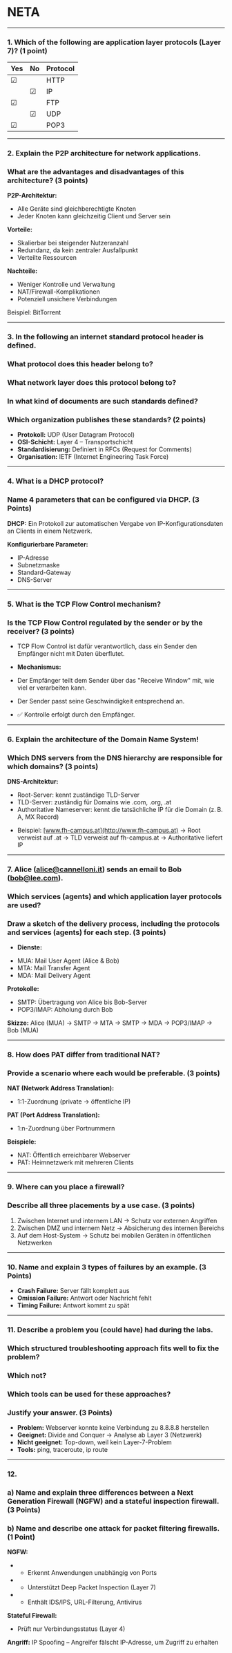 # NETA

---

### 1. Which of the following are application layer protocols (Layer 7)? (1 point)

| Yes | No | Protocol |
| --- | -- | -------- |
| ☑   |    | HTTP     |
|     | ☑  | IP       |
| ☑   |    | FTP      |
|     | ☑  | UDP      |
| ☑   |    | POP3     |

---

### 2. Explain the P2P architecture for network applications. 
### What are the advantages and disadvantages of this architecture? (3 points)

**P2P-Architektur:**

* Alle Geräte sind gleichberechtigte Knoten
* Jeder Knoten kann gleichzeitig Client und Server sein

**Vorteile:**

* Skalierbar bei steigender Nutzeranzahl
* Redundanz, da kein zentraler Ausfallpunkt
* Verteilte Ressourcen

**Nachteile:**

* Weniger Kontrolle und Verwaltung
* NAT/Firewall-Komplikationen
* Potenziell unsichere Verbindungen

Beispiel: BitTorrent

---

### 3. In the following an internet standard protocol header is defined. 
### What protocol does this header belong to? 
### What network layer does this protocol belong to? 
### In what kind of documents are such standards defined? 
### Which organization publishes these standards? (2 points)

- **Protokoll:** UDP (User Datagram Protocol)
- **OSI-Schicht:** Layer 4 – Transportschicht
- **Standardisierung:** Definiert in RFCs (Request for Comments)
- **Organisation:** IETF (Internet Engineering Task Force)

---

### 4. What is a DHCP protocol? 
### Name 4 parameters that can be configured via DHCP. (3 Points)

**DHCP:** Ein Protokoll zur automatischen Vergabe von IP-Konfigurationsdaten an Clients in einem Netzwerk.

**Konfigurierbare Parameter:**

* IP-Adresse
* Subnetzmaske
* Standard-Gateway
* DNS-Server

---

### 5. What is the TCP Flow Control mechanism? 
### Is the TCP Flow Control regulated by the sender or by the receiver? (3 points)

- TCP Flow Control ist dafür verantwortlich, dass ein Sender den Empfänger nicht mit Daten überflutet.

* **Mechanismus:**

* Der Empfänger teilt dem Sender über das "Receive Window" mit, wie viel er verarbeiten kann.
* Der Sender passt seine Geschwindigkeit entsprechend an.

- ✅ Kontrolle erfolgt durch den Empfänger.

---

### 6. Explain the architecture of the Domain Name System! 
### Which DNS servers from the DNS hierarchy are responsible for which domains? (3 points)

**DNS-Architektur:**

* Root-Server: kennt zuständige TLD-Server
* TLD-Server: zuständig für Domains wie .com, .org, .at
* Authoritative Nameserver: kennt die tatsächliche IP für die Domain (z. B. A, MX Record)

- Beispiel: [www.fh-campus.at](http://www.fh-campus.at) → Root verweist auf .at → TLD verweist auf fh-campus.at → Authoritative liefert IP

---

### 7. Alice ([alice@cannelloni.it](mailto:alice@cannelloni.it)) sends an email to Bob ([bob@lee.com](mailto:bob@lee.com)). 
### Which services (agents) and which application layer protocols are used? 
### Draw a sketch of the delivery process, including the protocols and services (agents) for each step. (3 points)

- **Dienste:**

* MUA: Mail User Agent (Alice & Bob)
* MTA: Mail Transfer Agent
* MDA: Mail Delivery Agent

**Protokolle:**

* SMTP: Übertragung von Alice bis Bob-Server
* POP3/IMAP: Abholung durch Bob

**Skizze:**
Alice (MUA) → SMTP → MTA → SMTP → MDA → POP3/IMAP → Bob (MUA)

---

### 8. How does PAT differ from traditional NAT? 
### Provide a scenario where each would be preferable. (3 points)

**NAT (Network Address Translation):**

* 1:1-Zuordnung (private → öffentliche IP)

**PAT (Port Address Translation):**

* 1\:n-Zuordnung über Portnummern

**Beispiele:**

* NAT: Öffentlich erreichbarer Webserver
* PAT: Heimnetzwerk mit mehreren Clients

---

### 9. Where can you place a firewall? 
### Describe all three placements by a use case. (3 points)

1. Zwischen Internet und internem LAN
   → Schutz vor externen Angriffen
2. Zwischen DMZ und internem Netz
   → Absicherung des internen Bereichs
3. Auf dem Host-System
   → Schutz bei mobilen Geräten in öffentlichen Netzwerken

---

### 10. Name and explain 3 types of failures by an example. (3 Points)

* **Crash Failure:** Server fällt komplett aus
* **Omission Failure:** Antwort oder Nachricht fehlt
* **Timing Failure:** Antwort kommt zu spät

---

### 11. Describe a problem you (could have) had during the labs. 
### Which structured troubleshooting approach fits well to fix the problem? 
### Which not? 
### Which tools can be used for these approaches? 
### Justify your answer. (3 Points)

- **Problem:** Webserver konnte keine Verbindung zu 8.8.8.8 herstellen
- **Geeignet:** Divide and Conquer → Analyse ab Layer 3 (Netzwerk)
- **Nicht geeignet:** Top-down, weil kein Layer-7-Problem
- **Tools:** ping, traceroute, ip route

---

### 12. 
### a) Name and explain three differences between a Next Generation Firewall (NGFW) and a stateful inspection firewall. (3 Points)

### b) Name and describe one attack for packet filtering firewalls. (1 Point)

**NGFW:**

- * Erkennt Anwendungen unabhängig von Ports
- * Unterstützt Deep Packet Inspection (Layer 7)
- * Enthält IDS/IPS, URL-Filterung, Antivirus

**Stateful Firewall:**

* Prüft nur Verbindungsstatus (Layer 4)

**Angriff:** IP Spoofing – Angreifer fälscht IP-Adresse, um Zugriff zu erhalten
